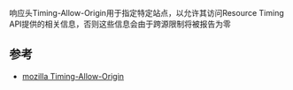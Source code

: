 响应头Timing-Allow-Origin用于指定特定站点，以允许其访问Resource Timing API提供的相关信息，否则这些信息会由于跨源限制将被报告为零


## 参考

- [mozilla Timing-Allow-Origin](https://developer.mozilla.org/zh-CN/docs/Web/HTTP/Headers/Timing-Allow-Origin)